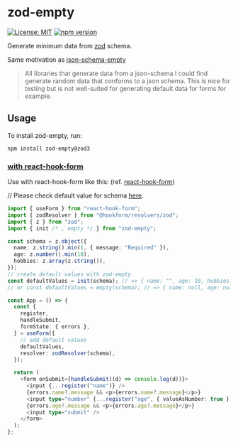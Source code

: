 # zod-empty

[![License: MIT](https://img.shields.io/badge/License-MIT-yellow.svg)](https://opensource.org/licenses/MIT)
[![npm version](https://badge.fury.io/js/zod-empty.svg)](https://badge.fury.io/js/zod-empty)

Generate minimum data from [zod](https://github.com/colinhacks/zod) schema.

Same motivation as [json-schema-empty](https://github.com/romeovs/json-schema-empty)

> All libraries that generate data from a json-schema I could find generate random data that conforms to a json schema. This is nice for testing but is not well-suited for generating default data for forms for example.

## Usage

To install zod-empty, run:

```shell
npm install zod-empty@zod3
```

### [with react-hook-form](samples/react-hook-form)

Use with react-hook-form like this: (ref. [react-hook-form](https://github.com/react-hook-form/resolvers#zod))

// Please check default value for schema [here](./src/index.spec.ts).
```typescript jsx
import { useForm } from "react-hook-form";
import { zodResolver } from "@hookform/resolvers/zod";
import { z } from "zod";
import { init /* , empty */ } from "zod-empty";

const schema = z.object({
  name: z.string().min(1, { message: "Required" }),
  age: z.number().min(10),
  hobbies: z.array(z.string()),
});
// create default values with zod-empty
const defaultValues = init(schema); // => { name: "", age: 10, hobbies: [] }
// or const defaultValues = empty(schema); // => { name: null, age: null, hobbies: [] }

const App = () => {
  const {
    register,
    handleSubmit,
    formState: { errors },
  } = useForm({
    // add default values
    defaultValues,
    resolver: zodResolver(schema),
  });

  return (
    <form onSubmit={handleSubmit((d) => console.log(d))}>
      <input {...register("name")} />
      {errors.name?.message && <p>{errors.name?.message}</p>}
      <input type="number" {...register("age", { valueAsNumber: true })} />
      {errors.age?.message && <p>{errors.age?.message}</p>}
      <input type="submit" />
    </form>
  );
};
```
